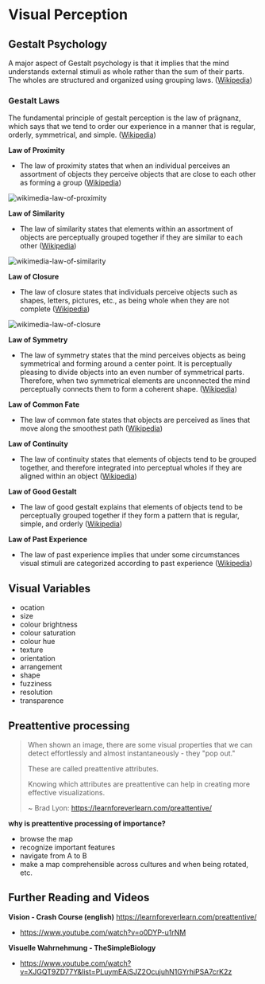 # Visual Perception

## Gestalt Psychology

A major aspect of Gestalt psychology is that it implies that the mind understands external stimuli as whole rather than the sum of their parts. The wholes are structured and organized using grouping laws. ([Wikipedia](https://en.wikipedia.org/wiki/Gestalt_psychology))


### Gestalt Laws

The fundamental principle of gestalt perception is the law of prägnanz, which says that we tend to order our experience in a manner that is regular, orderly, symmetrical, and simple. ([Wikipedia](https://en.wikipedia.org/wiki/Gestalt_psychology))

**Law of Proximity**
- The law of proximity states that when an individual perceives an assortment of objects they perceive objects that are close to each other as forming a group ([Wikipedia](https://en.wikipedia.org/wiki/Gestalt_psychology))

![wikimedia-law-of-proximity](https://upload.wikimedia.org/wikipedia/commons/2/22/Gestalt_proximity.svg)

**Law of Similarity**
- The law of similarity states that elements within an assortment of objects are perceptually grouped together if they are similar to each other ([Wikipedia](https://en.wikipedia.org/wiki/Gestalt_psychology))

![wikimedia-law-of-similarity](https://upload.wikimedia.org/wikipedia/commons/8/8f/Gestalt_similarity.svg)

**Law of Closure**
- The law of closure states that individuals perceive objects such as shapes, letters, pictures, etc., as being whole when they are not complete ([Wikipedia](https://en.wikipedia.org/wiki/Gestalt_psychology))

![wikimedia-law-of-closure](https://upload.wikimedia.org/wikipedia/commons/3/30/Gestalt_closure.svg)

**Law of Symmetry**
- The law of symmetry states that the mind perceives objects as being symmetrical and forming around a center point. It is perceptually pleasing to divide objects into an even number of symmetrical parts. Therefore, when two symmetrical elements are unconnected the mind perceptually connects them to form a coherent shape. ([Wikipedia](https://en.wikipedia.org/wiki/Gestalt_psychology))

**Law of Common Fate**
- The law of common fate states that objects are perceived as lines that move along the smoothest path ([Wikipedia](https://en.wikipedia.org/wiki/Gestalt_psychology))

**Law of Continuity**
- The law of continuity states that elements of objects tend to be grouped together, and therefore integrated into perceptual wholes if they are aligned within an object ([Wikipedia](https://en.wikipedia.org/wiki/Gestalt_psychology))

**Law of Good Gestalt**
- The law of good gestalt explains that elements of objects tend to be perceptually grouped together if they form a pattern that is regular, simple, and orderly ([Wikipedia](https://en.wikipedia.org/wiki/Gestalt_psychology))

**Law of Past Experience**
- The law of past experience implies that under some circumstances visual stimuli are categorized according to past experience ([Wikipedia](https://en.wikipedia.org/wiki/Gestalt_psychology))


## Visual Variables

- ocation
- size
- colour brightness
- colour saturation
- colour hue
- texture
- orientation
- arrangement
- shape
- fuzziness
- resolution
- transparence


## Preattentive processing

> When shown an image, there are some visual properties that we can detect effortlessly and almost instantaneously - they "pop out."
>
> These are called preattentive attributes.
>
> Knowing which attributes are preattentive can help in creating more effective visualizations. 
>
> ~ Brad Lyon: https://learnforeverlearn.com/preattentive/

**why is preattentive processing of importance?**
- browse the map
- recognize important features
- navigate from A to B
- make a map comprehensible across cultures and when being rotated, etc.


## Further Reading and Videos

**Vision - Crash Course (english)**
https://learnforeverlearn.com/preattentive/
- https://www.youtube.com/watch?v=o0DYP-u1rNM

**Visuelle Wahrnehmung - TheSimpleBiology**
- https://www.youtube.com/watch?v=XJGQT9ZD77Y&list=PLuymEAjSJZ2OcujuhN1GYrhiPSA7crK2z
